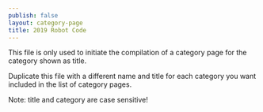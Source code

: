 ```yaml
---
publish: false
layout: category-page
title: 2019 Robot Code
---
```


This file is only used to initiate the compilation of a category page for the category shown as title.

Duplicate this file with a different name and title for each category you want included in the list of category pages.

Note: title and category are case sensitive!
